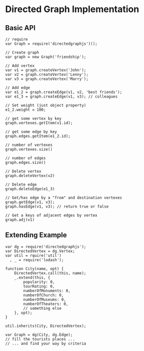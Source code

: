 # Directed Graph Implementation

## Basic API

    // require
    var Graph = require('directedgraphjs')();
    
    // Create graph
    var graph = new Graph('friendship');

    // Add vertex
    var v1 = graph.createVertex('John');
    var v2 = graph.createVertex('Lenny');
    var v3 = graph.createVertex('Marry');
    
    // Add edge
    var e1_2 = graph.createEdge(v1, v2, 'best friends');
    var e1_3 = graph.createEdge(v1, v3); // colleagues
    
    // Set weight (just object property)
    e1_2.weight = 100;
    
    // get some vertex by key
    graph.vertexes.getItem(v1.id);
    
    // get some edge by key
    graph.edges.getItem(e1_2.id);

    // number of vertexes
    graph.vertexes.size()
    
    // number of edges
    graph.edges.size()
    
    // Delete vertex
    graph.deleteVertex(v2)
    
    // Delete edge
    graph.deleteEdge(e1_3)
    
    // Get/has edge by a "from" and destination vertexes
    graph.getEdge(v1, v3);
    graph.hasEdge(v1, v3); // return true or false
    
    // Get a keys of adjacent edges by vertex
    graph.adj(v1)
     
     
## Extending Example

    var dg = require('directedgraphjs');
    var DirectedVertex = dg.Vertex;
    var util = rquire('util')
      , _ = require('lodash'); 
        
    function City(name, opt) {
        DirectedVertex.call(this, name);
        _.extend(this, {
            popularity: 0,
            tourRating: 0,
            numberOfMonuments: 0,
            numberOfChurch: 0,
            numberOfMuseums: 0,
            numberOfTheaters: 0,
            // something else
        }, opt);
    }
    
    util.inherits(City, DirectedVertex);
    
    var Graph = dg(City, dg.Edge);
    // fill the tourists places ...
    // ... and find your way by criteria

    
    
    
    
    
    
    
    
    
    
    
